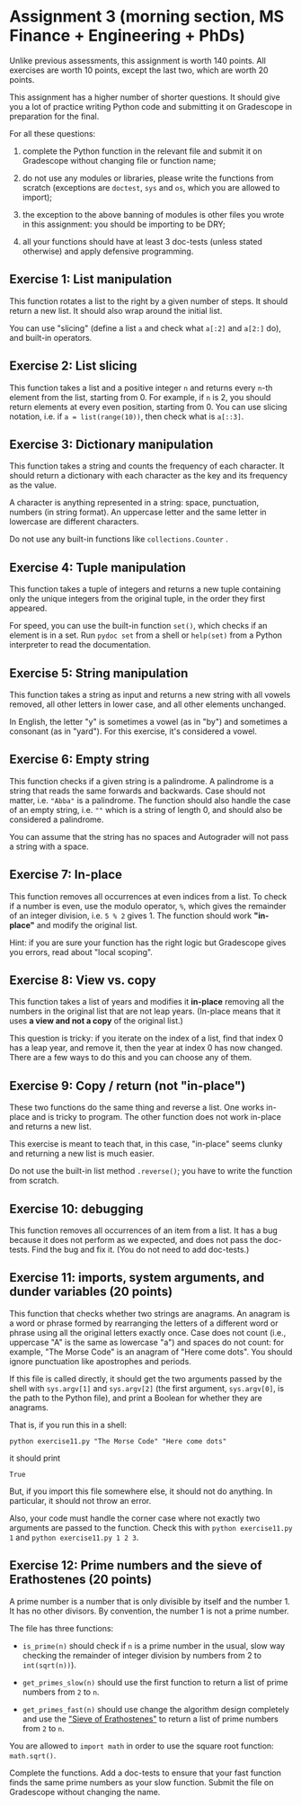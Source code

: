 # Assignment 3 (morning section, MS Finance + Engineering + PhDs)

Unlike previous assessments, this assignment is worth 140 points. All exercises are worth 10 points, except the last two, which are worth 20 points.

This assignment has a higher number of shorter questions. It should give you a lot of practice writing Python code and submitting it on Gradescope in preparation for the final.

For all these questions:

1. complete the Python function in the relevant file and submit it on Gradescope without changing file or function name;

2. do not use any modules or libraries, please write the functions from scratch (exceptions are `doctest`, `sys` and `os`, which you are allowed to import);

3. the exception to the above banning of modules is other files you wrote in this assignment: you should be importing to be DRY;

4. all your functions should have at least 3 doc-tests (unless stated otherwise) and apply defensive programming.

## Exercise 1: List manipulation

This function rotates a list to the right by a given number of steps. It should return a new list. It should also wrap around the initial list.

You can use "slicing" (define a list `a` and check what `a[:2]` and `a[2:]` do), and built-in operators.

## Exercise 2: List slicing

This function takes a list and a positive integer `n` and returns every `n`-th element from the list, starting from 0. For example, if `n` is 2, you should return elements at every even position, starting from 0. You can use slicing notation, i.e. if `a = list(range(10))`, then check what is `a[::3]`.

## Exercise 3: Dictionary manipulation

This function takes a string and counts the frequency of each character. It should return a dictionary with each character as the key and its frequency as the value.

A character is anything represented in a string: space, punctuation, numbers (in string format). An uppercase letter and the same letter in lowercase are different characters.

Do not use any built-in functions like `collections.Counter` .

## Exercise 4: Tuple manipulation

This function takes a tuple of integers and returns a new tuple containing only the unique integers from the original tuple, in the order they first appeared.

For speed, you can use the built-in function `set()`, which checks if an element is in a set. Run `pydoc set` from a shell or `help(set)` from a Python interpreter to read the documentation.

## Exercise 5: String manipulation

This function takes a string as input and returns a new string with all vowels removed, all other letters in lower case, and all other elements unchanged.

In English, the letter "y" is sometimes a vowel (as in "by") and sometimes a consonant (as in "yard"). For this exercise, it's considered a vowel.

## Exercise 6: Empty string

This function checks if a given string is a palindrome. A palindrome is a string that reads the same forwards and backwards. Case should not matter, i.e. `"Abba"` is a palindrome. The function should also handle the case of an empty string, i.e. `""` which is a string of length 0, and should also be considered a palindrome.

You can assume that the string has no spaces and Autograder will not pass a string with a space.

## Exercise 7: In-place

This function removes all occurrences at even indices from a list. To check if a number is even, use the modulo operator, `%`, which gives the remainder of an integer division, i.e. `5 % 2` gives 1. The function should work **"in-place"** and modify the original list.

Hint: if you are sure your function has the right logic but Gradescope gives you errors, read about "local scoping".

## Exercise 8: View vs. copy

This function takes a list of years and modifies it **in-place** removing all the numbers in the original list that are not leap years. (In-place means that it uses **a view and not a copy** of the original list.)

This question is tricky: if you iterate on the index of a list, find that index 0 has a leap year, and remove it, then the year at index 0 has now changed. There are a few ways to do this and you can choose any of them.

## Exercise 9: Copy / return (not "in-place")

These two functions do the same thing and reverse a list. One works in-place and is tricky to program. The other function does not work in-place and returns a new list.

This exercise is meant to teach that, in this case, "in-place" seems clunky and returning a new list is much easier.

Do not use the built-in list method `.reverse()`; you have to write the function from scratch.

## Exercise 10: debugging

This function removes all occurrences of an item from a list. It has a bug because it does not perform as we expected, and does not pass the doc-tests. Find the bug and fix it. (You do not need to add doc-tests.)

## Exercise 11: imports, system arguments, and dunder variables (20 points)

This function that checks whether two strings are anagrams. An anagram is a word or phrase formed by rearranging the letters of a different word or phrase using all the original letters exactly once. Case does not count (i.e., uppercase "A" is the same as lowercase "a") and spaces do not count: for example, "The Morse Code" is an anagram of "Here come dots". You should ignore punctuation like apostrophes and periods.

If this file is called directly, it should get the two arguments passed by the shell with `sys.argv[1]` and `sys.argv[2]`
(the first argument, `sys.argv[0]`, is the path to the Python file),
and print a Boolean for whether they are anagrams.

That is, if you run this in a shell:

```
python exercise11.py "The Morse Code" "Here come dots"
```

it should print

```
True
```

But, if you import this file somewhere else, it should not do anything. In particular, it should not throw an error.

Also, your code must handle the corner case where not exactly two arguments are passed to the function. Check this with `python exercise11.py 1` and `python exercise11.py 1 2 3`.

## Exercise 12: Prime numbers and the sieve of Erathostenes (20 points)

A prime number is a number that is only divisible by itself and the number 1. It has no other divisors. By convention, the number 1 is not a prime number.

The file has three functions:

- `is_prime(n)` should check if `n` is a prime number in the usual, slow way checking the remainder of integer division by numbers from 2 to `int(sqrt(n))`).

- `get_primes_slow(n)` should use the first function to return a list of prime numbers from `2` to `n`.

- `get_primes_fast(n)` should use change the algorithm design completely and use the ["Sieve of Erathostenes"](https://en.wikipedia.org/wiki/Sieve_of_Eratosthenes) to return a list of prime numbers from `2` to `n`.

You are allowed to `import math` in order to use the square root function: `math.sqrt()`.

Complete the functions. Add a doc-tests to ensure that your fast function finds the same prime numbers as your slow function. Submit the file on Gradescope without changing the name.
